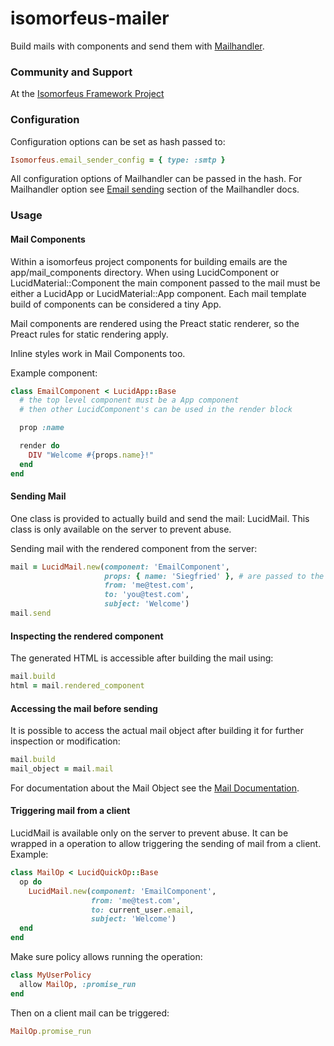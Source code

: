 # isomorfeus-mailer

Build mails with components and send them with [Mailhandler](https://github.com/wildbit/mailhandler#email-sending).

### Community and Support
At the [Isomorfeus Framework Project](https://isomorfeus.com)

### Configuration

Configuration options can be set as hash passed to:
```ruby
Isomorfeus.email_sender_config = { type: :smtp }
```
All configuration options of Mailhandler can be passed in the hash. For Mailhandler option see
[Email sending](https://github.com/wildbit/mailhandler#email-sending) section of the Mailhandler docs.

### Usage

#### Mail Components
Within a isomorfeus project components for building emails are the app/mail_components directory.
When using LucidComponent or LucidMaterial::Component the main component passed to the mail must be either a LucidApp or LucidMaterial::App component.
Each mail template build of components can be considered a tiny App.

Mail components are rendered using the Preact static renderer, so the Preact rules for static rendering apply.

Inline styles work in Mail Components too.

Example component:
```ruby
class EmailComponent < LucidApp::Base
  # the top level component must be a App component
  # then other LucidComponent's can be used in the render block

  prop :name

  render do
    DIV "Welcome #{props.name}!"
  end
end
```

#### Sending Mail

One class is provided to actually build and send the mail: LucidMail. This class is only available on the server to prevent abuse.

Sending mail with the rendered component from the server:
```ruby
mail = LucidMail.new(component: 'EmailComponent',
                     props: { name: 'Siegfried' }, # are passed to the component
                     from: 'me@test.com',
                     to: 'you@test.com',
                     subject: 'Welcome')
mail.send
```
#### Inspecting the rendered component

The generated HTML is accessible after building the mail using:
```ruby
mail.build
html = mail.rendered_component
```

#### Accessing the mail before sending

It is possible to access the actual mail object after building it for further inspection or modification:
```ruby
mail.build
mail_object = mail.mail
```
For documentation about the Mail Object see the [Mail Documentation](https://github.com/mikel/mail).

#### Triggering mail from a client
LucidMail is available only on the server to prevent abuse. It can be wrapped in a operation to allow triggering the sending of mail from a client. Example:
```ruby
class MailOp < LucidQuickOp::Base
  op do
    LucidMail.new(component: 'EmailComponent',
                  from: 'me@test.com',
                  to: current_user.email,
                  subject: 'Welcome')
  end
end
```
Make sure policy allows running the operation:
```ruby
class MyUserPolicy
  allow MailOp, :promise_run
end
```
Then on a client mail can be triggered:
```ruby
MailOp.promise_run
```
